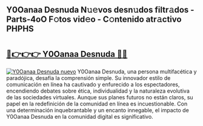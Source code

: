 ## Y0Oanaa Desnuda N𝚞𝚎vos desn𝚞dos filtr𝚊dos - Parts-4oO F𝚘tos vid𝚎o - C𝚘ntenido atr𝚊ctivo PHPHS

# <h2><a href="http://mbbyuhc.tromn.icu/?c=Y0Oanaa+Desnuda">🔗👉👉👉 Y0Oanaa Desnuda 🔗🔗</a></h2>

[![Y0Oanaa Desnuda nuevo](https://i.imgur.com/pEAQMta.gif)](http://mbbyuhc.tromn.icu/?c=Y0Oanaa+Desnuda)
Y0Oanaa Desnuda, una persona multifacética y paradójica, desafía la comprensión simple. Su innovador estilo de comunicación en línea ha cautivado y enfurecido a los espectadores, encendiendo debates sobre ética, individualidad y la naturaleza evolutiva de las sociedades virtuales. Aunque sus planes futuros no están claros, su papel en la redefinición de la comunidad en línea es incuestionable. Con una determinación inquebrantable y un encanto innegable, el impacto de Y0Oanaa Desnuda en la comunidad digital es significativo.
